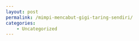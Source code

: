 ```yaml
---
layout: post
permalink: /mimpi-mencabut-gigi-taring-sendiri/
categories:
    - Uncategorized
---
```


